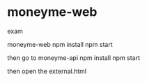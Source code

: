 # moneyme-web
exam

moneyme-web
  npm install
  npm start

then go to moneyme-api 
  npm install
  npm start 

then open the external.html


